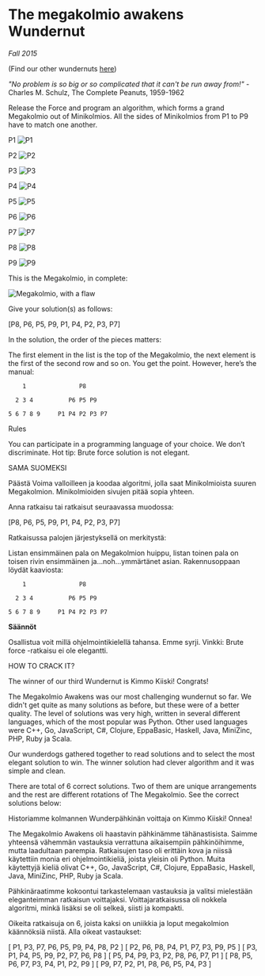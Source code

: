 # The megakolmio awakens Wundernut

*Fall 2015*

(Find our other wundernuts [here](https://github.com/wunderdogsw/wunderpahkinas))

*"No problem is so big or so complicated that it can't be run away from!"* - Charles M. Schulz, The Complete Peanuts, 1959-1962

Release the Force and program an algorithm, which forms a grand Megakolmio out of Minikolmios. All the sides of Minikolmios from P1 to P9 have to match one another.
 
 P1
![P1](./img/P1.png)

 P2
![P2](./img/P2.png)

 P3
![P3](./img/P3.png)

 P4
![P4](./img/P4.png)

 P5
![P5](./img/P5.png)

 P6
![P6](./img/P6.png)

 P7
![P7](./img/P7.png)

 P8
![P8](./img/P8.png)

 P9
![P9](./img/P9.png)
 

This is the Megakolmio, in complete:

![Megakolmio, with a flaw](./img/megakolmio.jpeg)


Give your solution(s) as follows:

[P8, P6, P5, P9, P1, P4, P2, P3, P7]

In the solution, the order of the pieces matters:

The first element in the list is the top of the Megakolmio, the next element is the first of the second row and so on. You get the point. However, here’s the manual:

        1               P8

      2 3 4          P6 P5 P9

    5 6 7 8 9     P1 P4 P2 P3 P7

Rules

You can participate in a programming language of your choice. We don’t discriminate.
Hot tip: Brute force solution is not elegant.

 

 

SAMA SUOMEKSI
 
Päästä Voima valloilleen ja koodaa algoritmi, jolla saat Minikolmioista suuren Megakolmion. Minikolmioiden sivujen pitää sopia yhteen.

Anna ratkaisu tai ratkaisut seuraavassa muodossa:

[P8, P6, P5, P9, P1, P4, P2, P3, P7]

Ratkaisussa palojen järjestyksellä on merkitystä:

Listan ensimmäinen pala on Megakolmion huippu, listan toinen pala on toisen rivin ensimmäinen ja…noh...ymmärtänet asian. Rakennusoppaan löydät kaaviosta:

        1               P8

      2 3 4          P6 P5 P9

    5 6 7 8 9     P1 P4 P2 P3 P7

 
 **Säännöt**

Osallistua voit millä ohjelmointikielellä tahansa. Emme syrji. 
Vinkki: Brute force -ratkaisu ei ole elegantti.

HOW TO CRACK IT?

 
The winner of our third Wundernut is Kimmo Kiiski! Congrats!

The Megakolmio Awakens was our most challenging wundernut so far. We didn't get quite as many solutions as before, but these were of a better quality. The level of solutions was very high, written in several different languages, which of the most popular was Python. Other used languages were C++, Go, JavaScript, C#, Clojure, EppaBasic, Haskell, Java, MiniZinc, PHP, Ruby ja Scala. 

Our wunderdogs gathered together to read solutions and to select the most elegant solution to win. The winner solution had clever algorithm and it was simple and clean. 

There are total of 6 correct solutions. Two of them are unique arrangements and the rest are different rotations of The Megakolmio. See the correct solutions below: 

 

Historiamme kolmannen Wunderpähkinän voittaja on Kimmo Kiiski! Onnea!

The Megakolmio Awakens oli haastavin pähkinämme tähänastisista. Saimme yhteensä vähemmän vastauksia verrattuna aikaisempiin pähkinöihimme, mutta laadultaan parempia. Ratkaisujen taso oli erittäin kova ja niissä käytettiin monia eri ohjelmointikieliä, joista yleisin oli Python. Muita käytettyjä kieliä olivat C++, Go, JavaScript, C#, Clojure, EppaBasic, Haskell, Java, MiniZinc, PHP, Ruby ja Scala.

Pähkinäraatimme kokoontui tarkastelemaan vastauksia ja valitsi mielestään eleganteimman ratkaisun voittajaksi. Voittajaratkaisussa oli nokkela algoritmi, minkä lisäksi se oli selkeä, siisti ja kompakti. 

Oikeita ratkaisuja on 6, joista kaksi on uniikkia ja loput megakolmion käännöksiä niistä. Alla oikeat vastaukset:


[ P1, P3, P7, P6, P5, P9, P4, P8, P2 ]
[ P2, P6, P8, P4, P1, P7, P3, P9, P5 ]
[ P3, P1, P4, P5, P9, P2, P7, P6, P8 ]
[ P5, P4, P9, P3, P2, P8, P6, P7, P1 ]
[ P8, P5, P6, P7, P3, P4, P1, P2, P9 ]
[ P9, P7, P2, P1, P8, P6, P5, P4, P3 ]